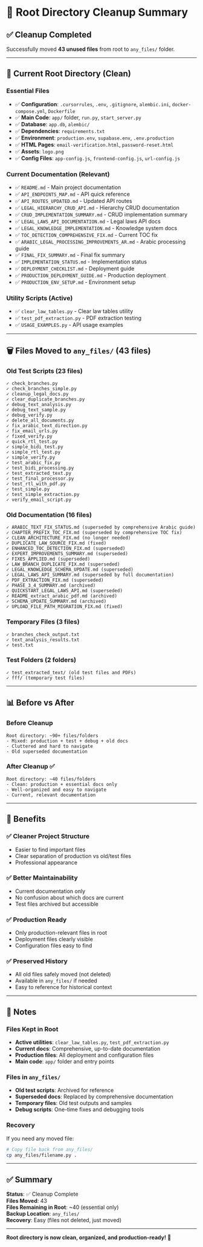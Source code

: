 # 🧹 Root Directory Cleanup Summary

## ✅ Cleanup Completed

Successfully moved **43 unused files** from root to `any_files/` folder.

---

## 📁 Current Root Directory (Clean)

### Essential Files
- ✅ **Configuration**: `.cursorrules`, `.env`, `.gitignore`, `alembic.ini`, `docker-compose.yml`, `Dockerfile`
- ✅ **Main Code**: `app/` folder, `run.py`, `start_server.py`
- ✅ **Database**: `app.db`, `alembic/`
- ✅ **Dependencies**: `requirements.txt`
- ✅ **Environment**: `production.env`, `supabase.env`, `.env.production`
- ✅ **HTML Pages**: `email-verification.html`, `password-reset.html`
- ✅ **Assets**: `logo.png`
- ✅ **Config Files**: `app-config.js`, `frontend-config.js`, `url-config.js`

### Current Documentation (Relevant)
- ✅ `README.md` - Main project documentation
- ✅ `API_ENDPOINTS_MAP.md` - API quick reference
- ✅ `API_ROUTES_UPDATED.md` - Updated API routes
- ✅ `LEGAL_HIERARCHY_CRUD_API.md` - Hierarchy CRUD documentation
- ✅ `CRUD_IMPLEMENTATION_SUMMARY.md` - CRUD implementation summary
- ✅ `LEGAL_LAWS_API_DOCUMENTATION.md` - Legal laws API docs
- ✅ `LEGAL_KNOWLEDGE_IMPLEMENTATION.md` - Knowledge system docs
- ✅ `TOC_DETECTION_COMPREHENSIVE_FIX.md` - Current TOC fix
- ✅ `ARABIC_LEGAL_PROCESSING_IMPROVEMENTS_AR.md` - Arabic processing guide
- ✅ `FINAL_FIX_SUMMARY.md` - Final fix summary
- ✅ `IMPLEMENTATION_STATUS.md` - Implementation status
- ✅ `DEPLOYMENT_CHECKLIST.md` - Deployment guide
- ✅ `PRODUCTION_DEPLOYMENT_GUIDE.md` - Production deployment
- ✅ `PRODUCTION_ENV_SETUP.md` - Environment setup

### Utility Scripts (Active)
- ✅ `clear_law_tables.py` - Clear law tables utility
- ✅ `test_pdf_extraction.py` - PDF extraction testing
- ✅ `USAGE_EXAMPLES.py` - API usage examples

---

## 🗑️ Files Moved to `any_files/` (43 files)

### Old Test Scripts (23 files)
```
✓ check_branches.py
✓ check_branches_simple.py
✓ cleanup_legal_docs.py
✓ clear_duplicate_branches.py
✓ debug_text_analysis.py
✓ debug_text_sample.py
✓ debug_verify.py
✓ delete_all_documents.py
✓ fix_arabic_text_direction.py
✓ fix_email_urls.py
✓ fixed_verify.py
✓ quick_rtl_test.py
✓ simple_bidi_test.py
✓ simple_rtl_test.py
✓ simple_verify.py
✓ test_arabic_fix.py
✓ test_bidi_processing.py
✓ test_extracted_text.py
✓ test_final_processor.py
✓ test_rtl_with_pdf.py
✓ test_simple.py
✓ test_simple_extraction.py
✓ verify_email_script.py
```

### Old Documentation (16 files)
```
✓ ARABIC_TEXT_FIX_STATUS.md (superseded by comprehensive Arabic guide)
✓ CHAPTER_PREFIX_TOC_FIX.md (superseded by comprehensive TOC fix)
✓ CLEAN_ARCHITECTURE_FIX.md (no longer needed)
✓ DUPLICATE_LAW_SOURCE_FIX.md (fixed)
✓ ENHANCED_TOC_DETECTION_FIX.md (superseded)
✓ EXPERT_IMPROVEMENTS_SUMMARY.md (superseded)
✓ FIXES_APPLIED.md (superseded)
✓ LAW_BRANCH_DUPLICATE_FIX.md (superseded)
✓ LEGAL_KNOWLEDGE_SCHEMA_UPDATE.md (superseded)
✓ LEGAL_LAWS_API_SUMMARY.md (superseded by full documentation)
✓ PDF_EXTRACTION_FIX.md (superseded)
✓ PHASE_3_4_SUMMARY.md (archived)
✓ QUICKSTART_LEGAL_LAWS_API.md (superseded)
✓ README_extract_arabic_pdf.md (archived)
✓ SCHEMA_UPDATE_SUMMARY.md (archived)
✓ UPLOAD_FILE_PATH_MIGRATION_FIX.md (fixed)
```

### Temporary Files (3 files)
```
✓ branches_check_output.txt
✓ text_analysis_results.txt
✓ test.txt
```

### Test Folders (2 folders)
```
✓ test_extracted_text/ (old test files and PDFs)
✓ fff/ (temporary test files)
```

---

## 📊 Before vs After

### Before Cleanup
```
Root directory: ~90+ files/folders
- Mixed: production + test + debug + old docs
- Cluttered and hard to navigate
- Old superseded documentation
```

### After Cleanup ✅
```
Root directory: ~40 files/folders
- Clean: production + essential docs only
- Well-organized and easy to navigate
- Current, relevant documentation
```

---

## 🎯 Benefits

### ✅ Cleaner Project Structure
- Easier to find important files
- Clear separation of production vs old/test files
- Professional appearance

### ✅ Better Maintainability
- Current documentation only
- No confusion about which docs are current
- Test files archived but accessible

### ✅ Production Ready
- Only production-relevant files in root
- Deployment files clearly visible
- Configuration files easy to find

### ✅ Preserved History
- All old files safely moved (not deleted)
- Available in `any_files/` if needed
- Easy to reference for historical context

---

## 📝 Notes

### Files Kept in Root
- **Active utilities**: `clear_law_tables.py`, `test_pdf_extraction.py`
- **Current docs**: Comprehensive, up-to-date documentation
- **Production files**: All deployment and configuration files
- **Main code**: `app/` folder and entry points

### Files in `any_files/`
- **Old test scripts**: Archived for reference
- **Superseded docs**: Replaced by comprehensive documentation
- **Temporary files**: Old test outputs and samples
- **Debug scripts**: One-time fixes and debugging tools

### Recovery
If you need any moved file:
```bash
# Copy file back from any_files/
cp any_files/filename.py .
```

---

## ✅ Summary

**Status**: ✅ Cleanup Complete  
**Files Moved**: 43  
**Files Remaining in Root**: ~40 (essential only)  
**Backup Location**: `any_files/`  
**Recovery**: Easy (files not deleted, just moved)

---

**Root directory is now clean, organized, and production-ready!** 🎉
